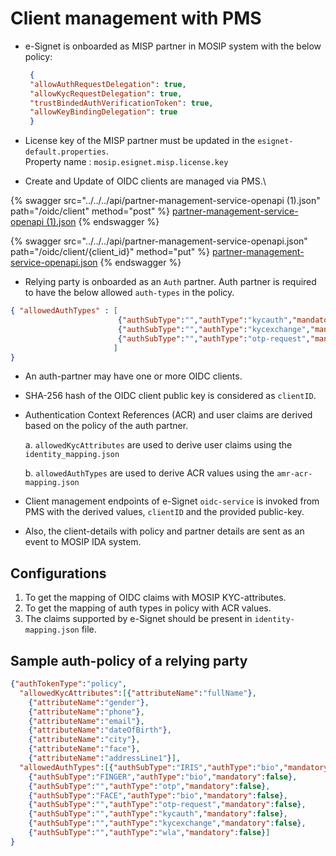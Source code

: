 # Client management with PMS

*   e-Signet is onboarded as MISP partner in MOSIP system with the below policy:

    ```json
     {
     "allowAuthRequestDelegation": true,
     "allowKycRequestDelegation": true,
     "trustBindedAuthVerificationToken": true,
     "allowKeyBindingDelegation": true
     }
    ```
* License key of the MISP partner must be updated in the `esignet-default.properties`.\
  Property name : `mosip.esignet.misp.license.key`
* Create and Update of OIDC clients are managed via PMS.\


{% swagger src="../../../api/partner-management-service-openapi (1).json" path="/oidc/client" method="post" %}
[partner-management-service-openapi (1).json](<../../../api/partner-management-service-openapi (1).json>)
{% endswagger %}

{% swagger src="../../../api/partner-management-service-openapi.json" path="/oidc/client/{client_id}" method="put" %}
[partner-management-service-openapi.json](../../../api/partner-management-service-openapi.json)
{% endswagger %}

* Relying party is onboarded as an `Auth` partner. Auth partner is required to have the below allowed `auth-types` in the policy.



```json
{ "allowedAuthTypes" : [
                        {"authSubType":"","authType":"kycauth","mandatory":false},
                        {"authSubType":"","authType":"kycexchange","mandatory":false},
                        {"authSubType":"","authType":"otp-request","mandatory":false},
                       ]
}
```

* An auth-partner may have one or more OIDC clients.
* SHA-256 hash of the OIDC client public key is considered as `clientID`.
*   Authentication Context References (ACR) and user claims are derived based on the policy of the auth partner.

    a. `allowedKycAttributes` are used to derive user claims using the `identity_mapping.json`

    b. `allowedAuthTypes` are used to derive ACR values using the `amr-acr-mapping.json`
* Client management endpoints of e-Signet `oidc-service` is invoked from PMS with the derived values, `clientID` and the provided public-key.
* Also, the client-details with policy and partner details are sent as an event to MOSIP IDA system.

## Configurations

1. To get the mapping of OIDC claims with MOSIP KYC-attributes.
2. To get the mapping of auth types in policy with ACR values.
3. The claims supported by e-Signet should be present in `identity-mapping.json` file.

## Sample auth-policy of a relying party

```json
{"authTokenType":"policy",
  "allowedKycAttributes":[{"attributeName":"fullName"},
    {"attributeName":"gender"},
    {"attributeName":"phone"},
    {"attributeName":"email"},
    {"attributeName":"dateOfBirth"},
    {"attributeName":"city"},
    {"attributeName":"face"},
    {"attributeName":"addressLine1"}],
  "allowedAuthTypes":[{"authSubType":"IRIS","authType":"bio","mandatory":false},
    {"authSubType":"FINGER","authType":"bio","mandatory":false},
    {"authSubType":"","authType":"otp","mandatory":false},
    {"authSubType":"FACE","authType":"bio","mandatory":false},
    {"authSubType":"","authType":"otp-request","mandatory":false},
    {"authSubType":"","authType":"kycauth","mandatory":false},
    {"authSubType":"","authType":"kycexchange","mandatory":false},
    {"authSubType":"","authType":"wla","mandatory":false}]
}
```
